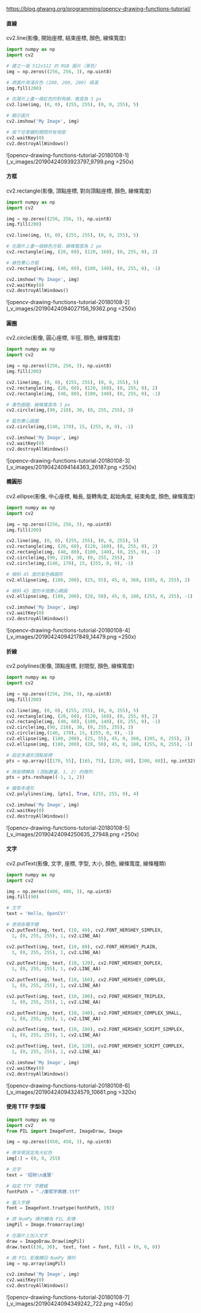 https://blog.gtwang.org/programming/opencv-drawing-functions-tutorial/

#### 直線
cv2.line(影像, 開始座標, 結束座標, 顏色, 線條寬度)
```python
import numpy as np
import cv2

# 建立一張 512x512 的 RGB 圖片（黑色）
img = np.zeros((256, 256, 3), np.uint8)

# 將圖片用淺灰色 (200, 200, 200) 填滿
img.fill(200)

# 在圖片上畫一條紅色的對角線，寬度為 5 px
cv2.line(img, (0, 0), (255, 255), (0, 0, 255), 5)

# 顯示圖片
cv2.imshow('My Image', img)

# 按下任意鍵則關閉所有視窗
cv2.waitKey(0)
cv2.destroyAllWindows()
```

![opencv-drawing-functions-tutorial-20180108-1](_v_images/20190424093923797_9799.png =250x)

#### 方框
cv2.rectangle(影像, 頂點座標, 對向頂點座標, 顏色, 線條寬度)
```python
import numpy as np
import cv2

img = np.zeros((256, 256, 3), np.uint8)
img.fill(200)

cv2.line(img, (0, 0), (255, 255), (0, 0, 255), 5)

# 在圖片上畫一個綠色方框，線條寬度為 2 px
cv2.rectangle(img, (20, 60), (120, 160), (0, 255, 0), 2)

# 綠色實心方框
cv2.rectangle(img, (40, 80), (100, 140), (0, 255, 0), -1)

cv2.imshow('My Image', img)
cv2.waitKey(0)
cv2.destroyAllWindows()
```

![opencv-drawing-functions-tutorial-20180108-2](_v_images/20190424094027156_19362.png =250x)

#### 圓圈
cv2.circle(影像, 圓心座標, 半徑, 顏色, 線條寬度)
```python
import numpy as np
import cv2

img = np.zeros((256, 256, 3), np.uint8)
img.fill(200)

cv2.line(img, (0, 0), (255, 255), (0, 0, 255), 5)
cv2.rectangle(img, (20, 60), (120, 160), (0, 255, 0), 2)
cv2.rectangle(img, (40, 80), (100, 140), (0, 255, 0), -1)

# 黃色圓圈，線條寬度為 3 px
cv2.circle(img,(90, 210), 30, (0, 255, 255), 3)

# 藍色實心圓圈
cv2.circle(img,(140, 170), 15, (255, 0, 0), -1)

cv2.imshow('My Image', img)
cv2.waitKey(0)
cv2.destroyAllWindows()
```

![opencv-drawing-functions-tutorial-20180108-3](_v_images/20190424094144363_26187.png =250x)

#### 橢圓形
cv2.ellipse(影像, 中心座標, 軸長, 旋轉角度, 起始角度, 結束角度, 顏色, 線條寬度)
```python
import numpy as np
import cv2

img = np.zeros((256, 256, 3), np.uint8)
img.fill(200)

cv2.line(img, (0, 0), (255, 255), (0, 0, 255), 5)
cv2.rectangle(img, (20, 60), (120, 160), (0, 255, 0), 2)
cv2.rectangle(img, (40, 80), (100, 140), (0, 255, 0), -1)
cv2.circle(img,(90, 210), 30, (0, 255, 255), 3)
cv2.circle(img,(140, 170), 15, (255, 0, 0), -1)

# 傾斜 45 度的紫色橢圓形
cv2.ellipse(img, (180, 200), (25, 55), 45, 0, 360, (205, 0, 255), 2)

# 傾斜 45 度的半個實心橢圓
cv2.ellipse(img, (180, 200), (20, 50), 45, 0, 180, (255, 0, 255), -1)

cv2.imshow('My Image', img)
cv2.waitKey(0)
cv2.destroyAllWindows()
```

![opencv-drawing-functions-tutorial-20180108-4](_v_images/20190424094217849_14479.png =250x)

#### 折線
cv2.polylines(影像, 頂點座標, 封閉型, 顏色, 線條寬度)
```python
import numpy as np
import cv2

img = np.zeros((256, 256, 3), np.uint8)
img.fill(200)

cv2.line(img, (0, 0), (255, 255), (0, 0, 255), 5)
cv2.rectangle(img, (20, 60), (120, 160), (0, 255, 0), 2)
cv2.rectangle(img, (40, 80), (100, 140), (0, 255, 0), -1)
cv2.circle(img,(90, 210), 30, (0, 255, 255), 3)
cv2.circle(img,(140, 170), 15, (255, 0, 0), -1)
cv2.ellipse(img, (180, 200), (25, 55), 45, 0, 360, (205, 0, 255), 2)
cv2.ellipse(img, (180, 200), (20, 50), 45, 0, 180, (255, 0, 255), -1)

# 設定多邊形頂點座標
pts = np.array([[170, 55], [165, 75], [220, 80], [200, 60]], np.int32)

# 將座標轉為 (頂點數量, 1, 2) 的陣列
pts = pts.reshape((-1, 1, 2))

# 繪製多邊形
cv2.polylines(img, [pts], True, (255, 255, 0), 4)

cv2.imshow('My Image', img)
cv2.waitKey(0)
cv2.destroyAllWindows()
```

![opencv-drawing-functions-tutorial-20180108-5](_v_images/20190424094250635_27948.png =250x)

#### 文字
cv2.putText(影像, 文字, 座標, 字型, 大小, 顏色, 線條寬度, 線條種類)
```python
import numpy as np
import cv2

img = np.zeros((400, 400, 3), np.uint8)
img.fill(90)

# 文字
text = 'Hello, OpenCV!'

# 使用各種字體
cv2.putText(img, text, (10, 40), cv2.FONT_HERSHEY_SIMPLEX,
  1, (0, 255, 255), 1, cv2.LINE_AA)

cv2.putText(img, text, (10, 80), cv2.FONT_HERSHEY_PLAIN,
  1, (0, 255, 255), 1, cv2.LINE_AA)

cv2.putText(img, text, (10, 120), cv2.FONT_HERSHEY_DUPLEX,
  1, (0, 255, 255), 1, cv2.LINE_AA)

cv2.putText(img, text, (10, 160), cv2.FONT_HERSHEY_COMPLEX,
  1, (0, 255, 255), 1, cv2.LINE_AA)

cv2.putText(img, text, (10, 200), cv2.FONT_HERSHEY_TRIPLEX,
  1, (0, 255, 255), 1, cv2.LINE_AA)

cv2.putText(img, text, (10, 240), cv2.FONT_HERSHEY_COMPLEX_SMALL,
  1, (0, 255, 255), 1, cv2.LINE_AA)

cv2.putText(img, text, (10, 280), cv2.FONT_HERSHEY_SCRIPT_SIMPLEX,
  1, (0, 255, 255), 1, cv2.LINE_AA)

cv2.putText(img, text, (10, 320), cv2.FONT_HERSHEY_SCRIPT_COMPLEX,
  1, (0, 255, 255), 1, cv2.LINE_AA)

cv2.imshow('My Image', img)
cv2.waitKey(0)
cv2.destroyAllWindows()
```

![opencv-drawing-functions-tutorial-20180108-6](_v_images/20190424094324579_10661.png =320x)

#### 使用 TTF 字型檔
```python
import numpy as np
import cv2
from PIL import ImageFont, ImageDraw, Image

img = np.zeros((450, 450, 3), np.uint8)

# 將背景設定為大紅色
img[:] = (0, 0, 255)

# 文字
text = '招財\n進寶'

# 指定 TTF 字體檔
fontPath = "./康熙字典體.ttf"

# 載入字體
font = ImageFont.truetype(fontPath, 192)

# 將 NumPy 陣列轉為 PIL 影像
imgPil = Image.fromarray(img)

# 在圖片上加入文字
draw = ImageDraw.Draw(imgPil)
draw.text((30, 30),  text, font = font, fill = (0, 0, 0))

# 將 PIL 影像轉回 NumPy 陣列
img = np.array(imgPil)

cv2.imshow('My Image', img)
cv2.waitKey(0)
cv2.destroyAllWindows()
```

![opencv-drawing-functions-tutorial-20180108-7](_v_images/20190424094349242_722.png =405x)